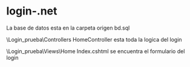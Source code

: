 # login-.net

La base de datos esta en la carpeta origen bd.sql

\Login_prueba\Controllers  HomeController esta toda la logica del login

\Login_prueba\Views\Home   Index.cshtml se encuentra el formulario del login
